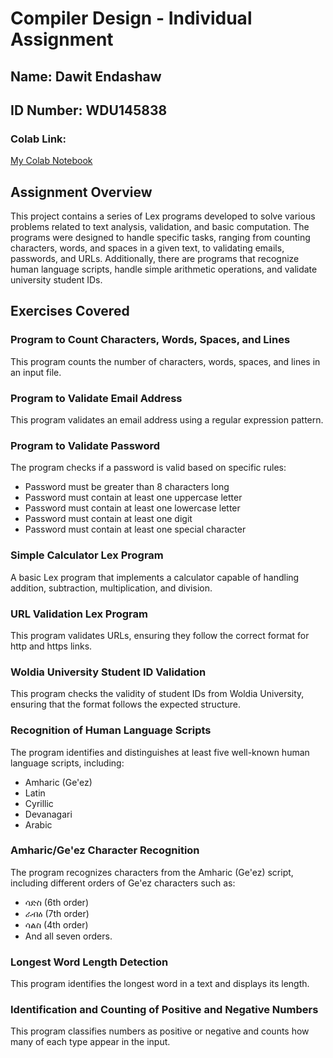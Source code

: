  # Compiler Design - Individual Assignment

## Name: Dawit Endashaw

## ID Number: WDU145838

### Colab Link:
[My Colab Notebook](https://colab.research.google.com/drive/1ahFfoe5GHnyzQQ55UfS3eqYwyHcooU5l?usp=sharing)

## Assignment Overview
This project contains a series of Lex programs developed to solve various problems related to text analysis, validation, and basic computation. The programs were designed to handle specific tasks, ranging from counting characters, words, and spaces in a given text, to validating emails, passwords, and URLs. Additionally, there are programs that recognize human language scripts, handle simple arithmetic operations, and validate university student IDs.

## Exercises Covered

### Program to Count Characters, Words, Spaces, and Lines
   This program counts the number of characters, words, spaces, and lines in an input file.

### Program to Validate Email Address
  This program validates an email address using a regular expression pattern.

### Program to Validate Password
   The program checks if a password is valid based on specific rules:
   - Password must be greater than 8 characters long
   - Password must contain at least one uppercase letter
   - Password must contain at least one lowercase letter
   - Password must contain at least one digit
   - Password must contain at least one special character

### Simple Calculator Lex Program
   A basic Lex program that implements a calculator capable of handling addition, subtraction, multiplication, and division.

### URL Validation Lex Program
   This program validates URLs, ensuring they follow the correct format for http and https links.

### Woldia University Student ID Validation
   This program checks the validity of student IDs from Woldia University, ensuring that the format follows the expected structure.

### Recognition of Human Language Scripts
   The program identifies and distinguishes at least five well-known human language scripts, including:
   - Amharic (Ge'ez)
   - Latin
   - Cyrillic
   - Devanagari
   - Arabic

### Amharic/Ge'ez Character Recognition
   The program recognizes characters from the Amharic (Ge'ez) script, including different orders of Ge'ez characters such as:
   - ሳድስ (6th order)
   - ራብዕ (7th order)
   - ሳልስ (4th order)
   - And all seven orders.

### Longest Word Length Detection
   This program identifies the longest word in a text and displays its length.

### Identification and Counting of Positive and Negative Numbers
   This program classifies numbers as positive or negative and counts how many of each type appear in the input.
